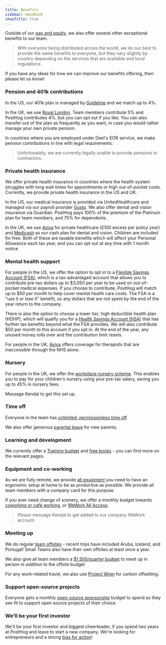 ```yaml
---
title: Benefits
sidebar: Handbook
showTitle: true
---
```


Outside of our [pay and equity](/handbook/people/compensation), we also offer several other exceptional benefits to our team.

> With everyone being distributed across the world, we do our best to provide the same benefits to everyone, but they vary slightly by country depending on the services that are available and local regulations. 

If you have any ideas for how we can improve our benefits offering, then please let us know!

### Pension and 401k contributions

In the US, our 401k plan is managed by [Guideline](https://www.guideline.com/) and we match up to 4%. 

In the UK, we use [Royal London](https://www.royallondon.com/). Team members contribute 5% and PostHog contributes 4%, but you can opt out if you like. You can also transfer out of the plan as frequently as you want, in case you would rather manage your own private pension. 

In countries where you are employed under Deel's EOR service, we make pension contributions in line with legal requirements. 

> Unfortunately, we are currently legally unable to provide pensions to contractors. 

### Private health insurance

We offer private health insurance in countries where the health system struggles with long wait times for appointments or high out-of-pocket costs. Currently, we provide private health insurance in the US and UK.

In the US, our medical insurance is provided via UnitedHealthcare and managed via our payroll provider [Gusto](https://app.gusto.com/). We also offer dental and vision insurance via Guardian. PostHog pays 100% of the premium of the Platinum plan for team members, and 75% for dependents.

In the UK, we use [Aviva](https://www.aviva.co.uk/business/health-protection-wellbeing/health-insurance/) for private healthcare (£100 excess per policy year) and [Medicash](https://www.medicash.org/) as our cash plan for dental and vision. Children are included for free. Both of these are taxable benefits which will affect your Personal Allowance each tax year, and you can opt out at any time with 1 month notice. 

### Mental health support

For people in the US, we offer the option to opt in to a [Flexible Savings Account (FSA)](https://www.healthcare.gov/have-job-based-coverage/flexible-spending-accounts/), which is a tax-advantaged account that allows you to contribute pre-tax dollars up to $3,050 per year to be used on out-of-pocket medical expenses. If you choose to contribute, PostHog will match up to $50 per month to help cover mental health care costs. The FSA is a "use it or lose it" benefit, so any dollars that are not spent by the end of the year return to the company.  

There is also the option to choose a lower tier, high deductible health plan (HDHP), which will qualify you for a [Health Savings Account (HSA)](https://www.healthcare.gov/glossary/health-savings-account-hsa/) that has further tax benefits beyond what the FSA provides. We will also contribute $50 per month to this account if you opt in. At the end of the year, any unused money rolls over and the contribution limit resets.

For people in the UK, [Aviva](https://www.aviva.co.uk/business/health-protection-wellbeing/health-insurance/) offers coverage for therapists that are inaccessible through the NHS alone.

### Nursery

For people in the UK, we offer the [workplace nursery scheme](https://www.workplace-nursery.net/). This enables you to pay for your children's nursery using your pre-tax salary, saving you up to 45% in nursery fees.

Message Kendal to get this set up.

### Time off

Everyone in the team has [unlimited, permissionless time off](/handbook/people/time-off). 

We also offer generous [parental leave](/handbook/people/time-off#parental-leave) for new parents. 

### Learning and development

We currently offer a [Training budget](/handbook/people/training#training-budget) and [free books](/handbook/people/training#books) - you can find more on the relevant pages.  

### Equipment and co-working

As we are fully remote, we provide [all equipment](/handbook/people/spending-money#equipment) you need to have an ergonomic setup at home to be as productive as possible. We provide all team members with a company card for this purpose.

If you ever need change of scenery, we offer a monthly budget towards [coworking or café working](/handbook/people/spending-money#work-space), or [WeWork All Access](https://www.wework.com/solutions/wework-all-access).

> Please message Kendal to get added to our company WeWork account. 

### Meeting up 

We do regular [team offsites](/handbook/company/offsites) - recent trips have included Aruba, Iceland, and Portugal! Small Teams also have their own offsites at least once a year. 

We also give all team members a [$1,500/quarter budget](/handbook/people/spending-money#budget-for-socializing) to meet up in person _in addition_ to the offsite budget

For any work-related travel, we also use [Project Wren](https://www.wren.co/) for carbon offsetting. 

### Support open-source projects

Everyone gets a monthly [open-source sponsorship](/handbook/people/spending-money#open-source-sponsorship-for-individuals) budget to spend as they see fit to support open source projects of their choice.

### We'll be your first investor

We'll be your first investor and biggest cheerleader, if you spend two years at PostHog and leave to start a new company. We're looking for entrepreneurs and a strong [bias for action](/handbook/company/values)! 
